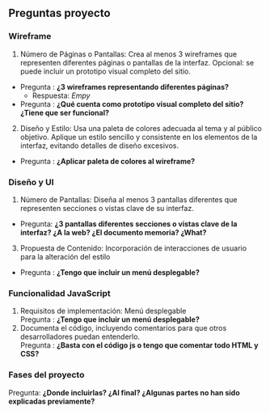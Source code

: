 ## Preguntas proyecto
### Wireframe  
1. Número de Páginas o Pantallas: Crea al menos 3 wireframes que representen diferentes páginas o pantallas de la interfaz. Opcional: se puede incluir un prototipo visual completo del sitio.  
- Pregunta : **¿3 wireframes representando diferentes páginas?**  
  - Respuesta: *Empy*
- Pregunta : **¿Qué cuenta como prototipo visual completo del sitio? ¿Tiene que ser funcional?**  
2. Diseño y Estilo: Usa una paleta de colores adecuada al tema y al público objetivo. Aplique un estilo sencillo y consistente en los elementos de la interfaz, evitando detalles de diseño excesivos.
- Pregunta : **¿Aplicar paleta de colores al wireframe?**  
### Diseño y UI 
1. Número de Pantallas: Diseña al menos 3 pantallas diferentes que representen secciones o vistas clave de su interfaz.
- Pregunta: **¿3 pantallas diferentes secciones o vistas clave de la interfaz? ¿A la web? ¿El documento memoria? ¿What?**
3. Propuesta de Contenido: Incorporación de interacciones de usuario para la alteración del estilo  
- Pregunta : **¿Tengo que incluir un menú desplegable?**  
### Funcionalidad JavaScript  
1. Requisitos de implementación: Menú desplegable  
Pregunta : **¿Tengo que incluir un menú desplegable?**  
2. Documenta el código, incluyendo comentarios para que otros desarrolladores puedan entenderlo.  
Pregunta : **¿Basta con el código js o tengo que comentar todo HTML y CSS?**  
### Fases del proyecto  
Pregunta: **¿Donde incluirlas? ¿Al final? ¿Algunas partes no han sido explicadas previamente?**  
 

